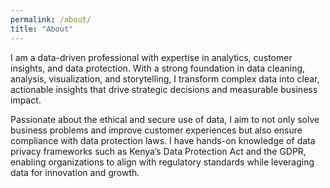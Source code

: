 ```yaml
---
permalink: /about/
title: "About"
---
```

I am a data-driven professional with expertise in analytics, customer insights, and data protection. With a strong foundation in data cleaning, analysis, visualization, and storytelling, I transform complex data into clear, actionable insights that drive strategic decisions and measurable business impact.

Passionate about the ethical and secure use of data, I aim to not only solve business problems and improve customer experiences but also ensure compliance with data protection laws. I have hands-on knowledge of data privacy frameworks such as Kenya’s Data Protection Act and the GDPR, enabling organizations to align with regulatory standards while leveraging data for innovation and growth.
